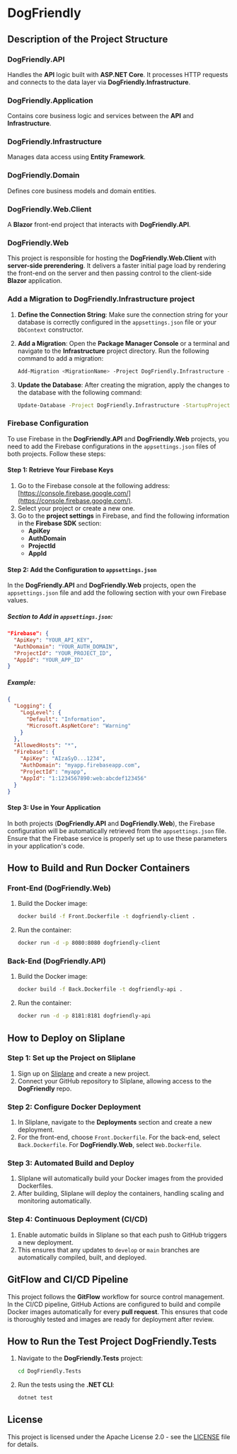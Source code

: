 # DogFriendly

## Description of the Project Structure

### DogFriendly.API
Handles the **API** logic built with **ASP.NET Core**. It processes HTTP requests and connects to the data layer via **DogFriendly.Infrastructure**.

### DogFriendly.Application
Contains core business logic and services between the **API** and **Infrastructure**.

### DogFriendly.Infrastructure
Manages data access using **Entity Framework**.

### DogFriendly.Domain
Defines core business models and domain entities.

### DogFriendly.Web.Client
A **Blazor** front-end project that interacts with **DogFriendly.API**.

### DogFriendly.Web
This project is responsible for hosting the **DogFriendly.Web.Client** with **server-side prerendering**. It delivers a faster initial page load by rendering the front-end on the server and then passing control to the client-side **Blazor** application.

### Add a Migration to **DogFriendly.Infrastructure** project

1. **Define the Connection String**:
   Make sure the connection string for your database is correctly configured in the `appsettings.json` file or your `DbContext` constructor.

2. **Add a Migration**:
   Open the **Package Manager Console** or a terminal and navigate to the **Infrastructure** project directory. Run the following command to add a migration:
   ```bash
   Add-Migration <MigrationName> -Project DogFriendly.Infrastructure -StartupProject DogFriendly.API
   ```

3. **Update the Database**:
   After creating the migration, apply the changes to the database with the following command:
   ```bash
   Update-Database -Project DogFriendly.Infrastructure -StartupProject DogFriendly.API
   ```

### Firebase Configuration

To use Firebase in the **DogFriendly.API** and **DogFriendly.Web** projects, you need to add the Firebase configurations in the `appsettings.json` files of both projects. Follow these steps:

#### Step 1: Retrieve Your Firebase Keys

1. Go to the Firebase console at the following address: [https://console.firebase.google.com/](https://console.firebase.google.com/).
2. Select your project or create a new one.
3. Go to the **project settings** in Firebase, and find the following information in the **Firebase SDK** section:
   - **ApiKey**
   - **AuthDomain**
   - **ProjectId**
   - **AppId**

#### Step 2: Add the Configuration to `appsettings.json`

In the **DogFriendly.API** and **DogFriendly.Web** projects, open the `appsettings.json` file and add the following section with your own Firebase values.

##### Section to Add in `appsettings.json`:

```json
"Firebase": {
  "ApiKey": "YOUR_API_KEY",
  "AuthDomain": "YOUR_AUTH_DOMAIN",
  "ProjectId": "YOUR_PROJECT_ID",
  "AppId": "YOUR_APP_ID"
}
```

##### Example:

```json
{
  "Logging": {
    "LogLevel": {
      "Default": "Information",
      "Microsoft.AspNetCore": "Warning"
    }
  },
  "AllowedHosts": "*",
  "Firebase": {
    "ApiKey": "AIzaSyD...1234",
    "AuthDomain": "myapp.firebaseapp.com",
    "ProjectId": "myapp",
    "AppId": "1:1234567890:web:abcdef123456"
  }
}
```

#### Step 3: Use in Your Application

In both projects (**DogFriendly.API** and **DogFriendly.Web**), the Firebase configuration will be automatically retrieved from the `appsettings.json` file.
Ensure that the Firebase service is properly set up to use these parameters in your application's code.

## How to Build and Run Docker Containers

### Front-End (DogFriendly.Web)
1. Build the Docker image:
    ```bash
    docker build -f Front.Dockerfile -t dogfriendly-client .
    ```
2. Run the container:
    ```bash
    docker run -d -p 8080:8080 dogfriendly-client
    ```

### Back-End (DogFriendly.API)
1. Build the Docker image:
    ```bash
    docker build -f Back.Dockerfile -t dogfriendly-api .
    ```
2. Run the container:
    ```bash
    docker run -d -p 8181:8181 dogfriendly-api
    ```

## How to Deploy on Sliplane

### Step 1: Set up the Project on Sliplane
1. Sign up on [Sliplane](https://sliplane.io) and create a new project.
2. Connect your GitHub repository to Sliplane, allowing access to the **DogFriendly** repo.

### Step 2: Configure Docker Deployment
1. In Sliplane, navigate to the **Deployments** section and create a new deployment.
2. For the front-end, choose `Front.Dockerfile`. For the back-end, select `Back.Dockerfile`. For **DogFriendly.Web**, select `Web.Dockerfile`.

### Step 3: Automated Build and Deploy
1. Sliplane will automatically build your Docker images from the provided Dockerfiles.
2. After building, Sliplane will deploy the containers, handling scaling and monitoring automatically.

### Step 4: Continuous Deployment (CI/CD)
1. Enable automatic builds in Sliplane so that each push to GitHub triggers a new deployment.
2. This ensures that any updates to `develop` or `main` branches are automatically compiled, built, and deployed.

## GitFlow and CI/CD Pipeline

This project follows the **GitFlow** workflow for source control management. In the CI/CD pipeline, GitHub Actions are configured to build and compile Docker images automatically for every **pull request**. This ensures that code is thoroughly tested and images are ready for deployment after review.

## How to Run the Test Project DogFriendly.Tests

1. Navigate to the **DogFriendly.Tests** project:
    ```bash
    cd DogFriendly.Tests
    ```
2. Run the tests using the **.NET CLI**:
    ```bash
    dotnet test
    ```

## License

This project is licensed under the Apache License 2.0 - see the [LICENSE](./LICENSE) file for details.
